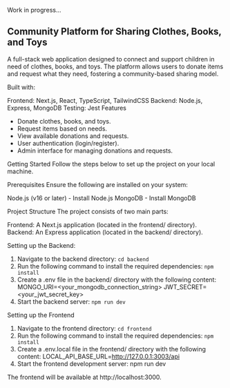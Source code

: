 Work in progress...
## Community Platform for Sharing Clothes, Books, and Toys

A full-stack web application designed to connect and support children in need of clothes, books, and toys. The platform allows users to donate items and request what they need, fostering a community-based sharing model.

Built with:

Frontend: Next.js, React, TypeScript, TailwindCSS
Backend: Node.js, Express, MongoDB
Testing: Jest
Features
- Donate clothes, books, and toys.
- Request items based on needs.
- View available donations and requests.
- User authentication (login/register).
- Admin interface for managing donations and requests.

Getting Started
Follow the steps below to set up the project on your local machine.

Prerequisites
Ensure the following are installed on your system:

Node.js (v16 or later) - Install Node.js
MongoDB - Install MongoDB

Project Structure
The project consists of two main parts:

Frontend: A Next.js application (located in the frontend/ directory).
Backend: An Express application (located in the backend/ directory).

Setting up the Backend:
1. Navigate to the backend directory: ``cd backend``
2. Run the following command to install the required dependencies: ``npm install``
3. Create a .env file in the backend/ directory with the following content:
   MONGO_URI=<your_mongodb_connection_string>
  JWT_SECRET=<your_jwt_secret_key>
4. Start the backend server: ``npm run dev``

Setting up the Frontend
1. Navigate to the frontend directory: ``cd frontend``
2. Run the following command to install the required dependencies: ``npm install``
3. Create a .env.local file in the frontend/ directory with the following content: LOCAL_API_BASE_URL=http://127.0.0.1:3003/api
4. Start the frontend development server: npm run dev

The frontend will be available at http://localhost:3000.



